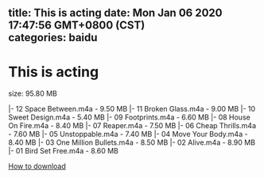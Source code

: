 
title: This is acting
date: Mon Jan 06 2020 17:47:56 GMT+0800 (CST)    
categories: baidu
---

# This is acting
size: 95.80 MB
 
 
|- 12 Space Between.m4a - 9.50 MB
|- 11 Broken Glass.m4a - 9.00 MB
|- 10 Sweet Design.m4a - 5.40 MB
|- 09 Footprints.m4a - 6.60 MB
|- 08 House On Fire.m4a - 8.40 MB
|- 07 Reaper.m4a - 7.50 MB
|- 06 Cheap Thrills.m4a - 7.60 MB
|- 05 Unstoppable.m4a - 7.40 MB
|- 04 Move Your Body.m4a - 8.40 MB
|- 03 One Million Bullets.m4a - 8.50 MB
|- 02 Alive.m4a - 8.90 MB
|- 01 Bird Set Free.m4a - 8.60 MB

[How to download](https://bpcam.bemobtrk.com/go/2ceec3aa-1ca2-46d6-b9ff-aaa5c184517c?jno=1296)